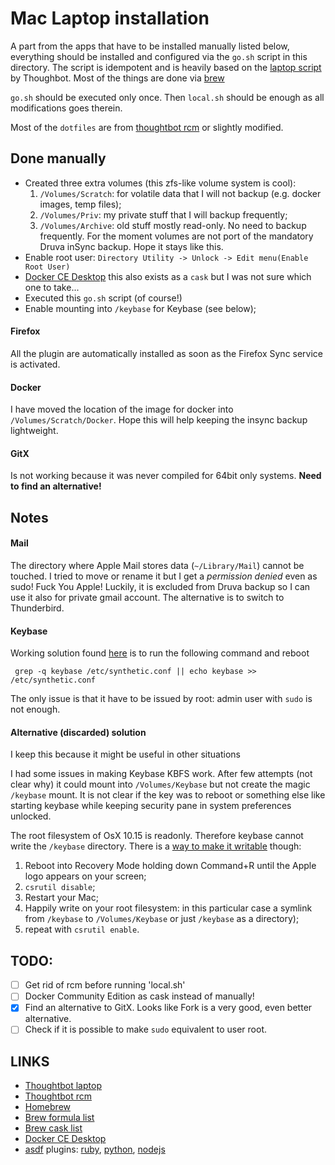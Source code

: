 # Mac Laptop installation

A part from the apps that have to be installed manually listed below, everything should be installed and configured via the `go.sh` script in this directory. The script is idempotent and is heavily based on the [laptop script][1] by Thoughbot. Most of the things are done via [brew][3]

`go.sh` should be executed only once. Then `local.sh` should be enough as all modifications goes therein.

Most of the `dotfiles` are from [thoughtbot rcm][2] or slightly modified. 

## Done manually
 * Created three extra volumes (this zfs-like volume system is cool):
   1. `/Volumes/Scratch`: for volatile data that I will not backup (e.g. docker images, temp files);
   2. `/Volumes/Priv`: my private stuff that I will backup frequently;
   3. `/Volumes/Archive`: old stuff mostly read-only. No need to backup frequently.
   For the moment volumes are not port of the mandatory Druva inSync backup. Hope it stays like this.
 * Enable root user: `Directory Utility -> Unlock -> Edit menu(Enable Root User)`
 * [Docker CE Desktop][6] this also exists  as a `cask` but I was not sure which one to take...
 * Executed this `go.sh` script (of course!)
 * Enable mounting into `/keybase` for Keybase (see below);
 
#### Firefox
All the plugin are automatically installed as soon as the Firefox Sync service is activated. 

#### Docker
I have moved the location of the image for docker into `/Volumes/Scratch/Docker`. Hope this will help keeping the insync backup lightweight.

#### GitX 
Is not working because it was never compiled for 64bit only systems. **Need to find an alternative!**


## Notes

#### Mail
The directory where Apple Mail stores data (`~/Library/Mail`) cannot be touched. 
I tried to move or rename it but I get a _permission denied_ even as sudo! 
Fuck You Apple!
Luckily, it is excluded from Druva backup so I can use it also for private gmail account. 
The alternative is to switch to Thunderbird. 

#### Keybase
Working solution found [here][9] is to run the following command and reboot
```
 grep -q keybase /etc/synthetic.conf || echo keybase >> /etc/synthetic.conf
```

The only issue is that it have to be issued by root: admin user with `sudo` is not enough. 

#### Alternative (discarded) solution

I keep this because it might be useful in other situations

I had some issues in making Keybase KBFS work. After few attempts (not clear why) it could mount into `/Volumes/Keybase` but not create the magic `/keybase` mount. It is not clear if the key was to reboot or something else like starting keybase while keeping security pane in system preferences unlocked. 

The root filesystem of OsX 10.15 is readonly. Therefore keybase cannot write the `/keybase` directory. 
There is a [way to make it writable][8] though: 

  1. Reboot into Recovery Mode holding down Command+R until the Apple logo appears on your screen;
  2. `csrutil disable`;
  3. Restart your Mac;
  4. Happily write on your root filesystem: in this particular case a symlink from `/keybase` to `/Volumes/Keybase` or just `/keybase` as a directory);
  5. repeat with `csrutil enable`.

## TODO:
 - [ ] Get rid of rcm before running 'local.sh'
 - [ ] Docker Community Edition as cask instead of manually!
 - [X] Find an alternative to GitX. Looks like Fork is a very good, even better alternative.
 - [ ] Check if it is possible to make `sudo` equivalent to user root. 

## LINKS
 - [Thoughtbot laptop][1]
 - [Thoughtbot rcm][2]
 - [Homebrew][3]
 - [Brew formula list][4]
 - [Brew cask list][5]
 - [Docker CE Desktop][6]
 - [asdf][10] plugins: [ruby][11], [python][12], [nodejs][13]

[1]: https://github.com/thoughtbot/laptop
[2]: https://github.com/thoughtbot/rcm
[3]: https://brew.sh/
[4]: https://formulae.brew.sh/formula/
[5]: https://formulae.brew.sh/cask/
[6]: https://hub.docker.com/editions/community/docker-ce-desktop-mac
[7]: https://forums.developer.apple.com/thread/119790
[8]: https://lifehacker.com/how-to-fix-os-x-el-capitans-annoyances-1733836821
[9]: https://github.com/keybase/client/issues/14689
[10]: https://github.com/asdf-vm/asdf
[11]: https://github.com/asdf-vm/asdf-ruby
[12]: https://github.com/danhper/asdf-python
[13]: https://github.com/asdf-vm/asdf-nodejs
